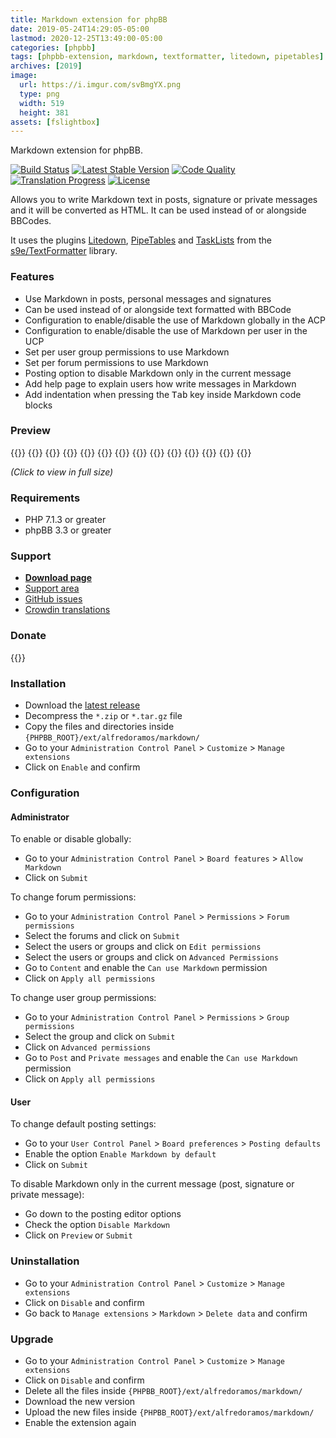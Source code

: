 ```yaml
---
title: Markdown extension for phpBB
date: 2019-05-24T14:29:05-05:00
lastmod: 2020-12-25T13:49:00-05:00
categories: [phpbb]
tags: [phpbb-extension, markdown, textformatter, litedown, pipetables]
archives: [2019]
image:
  url: https://i.imgur.com/svBmgYX.png
  type: png
  width: 519
  height: 381
assets: [fslightbox]
---
```

Markdown extension for phpBB.

[![Build Status](https://img.shields.io/github/workflow/status/AlfredoRamos/phpbb-ext-markdown/GitHub%20Actions%20CI?style=flat-square)](https://github.com/AlfredoRamos/phpbb-ext-markdown/actions)
[![Latest Stable Version](https://img.shields.io/github/tag/AlfredoRamos/phpbb-ext-markdown.svg?label=stable&style=flat-square)](https://github.com/AlfredoRamos/phpbb-ext-markdown/releases)
[![Code Quality](https://img.shields.io/codacy/grade/7c8dbf2b5e6c4a68b7e0ceb04e9790f3.svg?style=flat-square)](https://app.codacy.com/gh/AlfredoRamos/phpbb-ext-markdown/dashboard)
 [![Translation Progress](https://badges.crowdin.net/phpbb-ext-markdown/localized.svg)](https://crowdin.com/project/phpbb-ext-markdown)
[![License](https://img.shields.io/github/license/AlfredoRamos/phpbb-ext-markdown.svg?style=flat-square)](https://raw.githubusercontent.com/AlfredoRamos/phpbb-ext-markdown/master/license.txt)

Allows you to write Markdown text in posts, signature or private messages and it will be converted as HTML. It can be used instead of or alongside BBCodes.

It uses the plugins [Litedown](https://s9etextformatter.readthedocs.io/Plugins/Litedown/Syntax/), [PipeTables](https://s9etextformatter.readthedocs.io/Plugins/PipeTables/Syntax/) and [TaskLists](https://s9etextformatter.readthedocs.io/Plugins/TaskLists/Synopsis/) from the [s9e/TextFormatter](https://github.com/s9e/TextFormatter) library.

<!--more-->
### Features

- Use Markdown in posts, personal messages and signatures
- Can be used instead of or alongside text formatted with BBCode
- Configuration to enable/disable the use of Markdown globally in the ACP
- Configuration to enable/disable the use of Markdown per user in the UCP
- Set per user group permissions to use Markdown
- Set per forum permissions to use Markdown
- Posting option to disable Markdown only in the current message
- Add help page to explain users how write messages in Markdown
- Add indentation when pressing the <kbd>Tab</kbd> key inside Markdown code blocks

### Preview

{{<preview src="https://i.imgur.com/PSGGuM3b.png" link="https://i.imgur.com/PSGGuM3.png" alt="Board features">}}
{{<preview src="https://i.imgur.com/qYZ7JBCb.png" link="https://i.imgur.com/qYZ7JBC.png" alt="Post settings">}}
{{<preview src="https://i.imgur.com/np1PqN6b.png" link="https://i.imgur.com/np1PqN6.png" alt="Private message settings">}}
{{<preview src="https://i.imgur.com/aEKJxWRb.png" link="https://i.imgur.com/aEKJxWR.png" alt="Signature settings">}}
{{<preview src="https://i.imgur.com/eiJJvbMb.png" link="https://i.imgur.com/eiJJvbM.png" alt="Post group permissions">}}
{{<preview src="https://i.imgur.com/spT9zXYb.png" link="https://i.imgur.com/spT9zXY.png" alt="Profile group permissions">}}
{{<preview src="https://i.imgur.com/YXcNxXKb.png" link="https://i.imgur.com/YXcNxXK.png" alt="Private messages group permissions">}}
{{<preview src="https://i.imgur.com/5GIQpMVb.png" link="https://i.imgur.com/5GIQpMV.png" alt="Forum permissions">}}
{{<preview src="https://i.imgur.com/zWhjOfVb.png" link="https://i.imgur.com/zWhjOfV.png" alt="User posting defaults">}}
{{<preview src="https://i.imgur.com/kba871fb.png" link="https://i.imgur.com/kba871f.png" alt="Markdown post">}}
{{<preview src="https://i.imgur.com/HGvlwhIb.png" link="https://i.imgur.com/HGvlwhI.png" alt="Markdown private message">}}
{{<preview src="https://i.imgur.com/svBmgYXb.png" link="https://i.imgur.com/svBmgYX.png" alt="Markdown signature">}}
{{<preview src="https://i.imgur.com/1Z7CDDrb.png" link="https://i.imgur.com/1Z7CDDr.png" alt="Posting editor option">}}
{{<preview src="https://i.imgur.com/slz1Z9Yb.png" link="https://i.imgur.com/slz1Z9Y.png" alt="Task list">}}

*(Click to view in full size)*

### Requirements

- PHP 7.1.3 or greater
- phpBB 3.3 or greater

### Support

- [**Download page**](https://www.phpbb.com/customise/db/extension/markdown/)
- [Support area](https://www.phpbb.com/customise/db/extension/markdown/support)
- [GitHub issues](https://github.com/AlfredoRamos/phpbb-ext-markdown/issues)
- [Crowdin translations](https://crowdin.com/project/phpbb-ext-markdown)

### Donate

{{<donate>}}

### Installation

- Download the [latest release](https://github.com/AlfredoRamos/phpbb-ext-markdown/releases)
- Decompress the `*.zip` or `*.tar.gz` file
- Copy the files and directories inside `{PHPBB_ROOT}/ext/alfredoramos/markdown/`
- Go to your `Administration Control Panel` > `Customize` > `Manage extensions`
- Click on `Enable` and confirm

### Configuration

#### Administrator

To enable or disable globally:

- Go to your `Administration Control Panel` > `Board features` > `Allow Markdown`
- Click on `Submit`

To change forum permissions:

- Go to your `Administration Control Panel` > `Permissions` > `Forum permissions`
- Select the forums and click on `Submit`
- Select the users or groups and click on `Edit permissions`
- Select the users or groups and click on `Advanced Permissions`
- Go to `Content` and enable the `Can use Markdown` permission
- Click on `Apply all permissions`

To change user group permissions:

- Go to your `Administration Control Panel` > `Permissions` > `Group permissions`
- Select the group and click on `Submit`
- Click on `Advanced permissions`
- Go to `Post` and `Private messages` and enable the `Can use Markdown` permission
- Click on `Apply all permissions`

#### User

To change default posting settings:

- Go to your `User Control Panel` > `Board preferences` > `Posting defaults`
- Enable the option `Enable Markdown by default`
- Click on `Submit`

To disable Markdown only in the current message (post, signature or private message):

- Go down to the posting editor options
- Check the option `Disable Markdown`
- Click on `Preview` or `Submit`

### Uninstallation

- Go to your `Administration Control Panel` > `Customize` > `Manage extensions`
- Click on `Disable` and confirm
- Go back to `Manage extensions` > `Markdown` > `Delete data` and confirm

### Upgrade

- Go to your `Administration Control Panel` > `Customize` > `Manage extensions`
- Click on `Disable` and confirm
- Delete all the files inside `{PHPBB_ROOT}/ext/alfredoramos/markdown/`
- Download the new version
- Upload the new files inside `{PHPBB_ROOT}/ext/alfredoramos/markdown/`
- Enable the extension again
